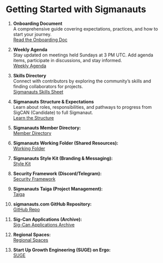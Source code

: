 # Getting Started with Sigmanauts

1. **Onboarding Document**  
   A comprehensive guide covering expectations, practices, and how to start your journey.  
   [Read the Onboarding Doc](https://sideways-stove-8c5.notion.site/Sigmanauts-Onboarding-08e8577d5f0b420fae04d496522f8fb2)

2. **Weekly Agenda**  
   Stay updated on meetings held Sundays at 3 PM UTC. Add agenda items, participate in discussions, and stay informed.  
   [Weekly Agenda](https://docs.google.com/document/d/1WZe-3P1RRcqJewctzTy0f21O-HFNU8N_yp216eCACiY/edit?usp=drivesdk)

3. **Skills Directory**  
   Connect with contributors by exploring the community’s skills and finding collaborators for projects.  
   [Sigmanauts Skills Sheet](https://docs.google.com/spreadsheets/d/1AuLi8HECk488tKbAxfmEUrGD_DSdAxw9usZm48kNQ7U/edit?usp=drivesdk)

4. **Sigmanauts Structure & Expectations**  
   Learn about roles, responsibilities, and pathways to progress from SigCAN (Candidate) to full Sigmanaut.  
   [Learn the Structure](https://docs.google.com/document/d/1v1AhGr7cRMk9uP-d9SUmUu9aDJ06rHfuiUKvghXFpa4/edit)

5. **Sigmanauts Member Directory:**  
   [Member Directory](https://github.com/sigmanauts/docs/blob/main/member_directory.md)

6. **Sigmanauts Working Folder (Shared Resources):**  
   [Working Folder](https://drive.google.com/drive/folders/1tlPnzewmn-fTp7BmUS3TC9UZei3dqdY4?usp=share_link)

7. **Sigmanauts Style Kit (Branding & Messaging):**  
   [Style Kit](https://drive.google.com/drive/folders/1JMwqZXF6mFEULU9Yhj3ALojc-bV4LNVN?usp=share_link)

8. **Security Framework (Discord/Telegram):**  
   [Security Framework](https://docs.google.com/document/d/1J7S_NttOUzXJNg9TD_4K1zDkSJBGXugjGK5sUBsmXFk/edit)

9. **Sigmanauts Taiga (Project Management):**  
   [Taiga](https://tree.taiga.io/project/glasgowm148-sigmanauts)

10. **sigmanauts.com GitHub Repository:**  
    [GitHub Repo](https://github.com/cafebedouin/sigmanauts)

11. **Sig-Can Applications (Archive):**  
    [Sig-Can Applications Archive](https://my.ergoport.dev/cgi-bin/ergo/list_votes.pl?a=)

12. **Regional Spaces:**  
    [Regional Spaces](https://sideways-stove-8c5.notion.site/4d1f00443f2a4a4b8cb45d7fbf807a94?v=8fdde27611e34a55bd42bd551594a7b2)

13. **Start Up Growth Engineering (SUGE) on Ergo:**  
    [SUGE](https://checkvist.com/p/LyPV83tdyITvSWW6bACORt)

